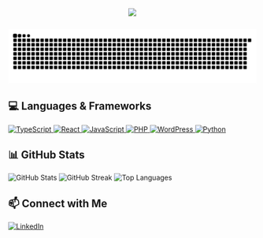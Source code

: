 <h1 align="center">
  <img src="https://readme-typing-svg.herokuapp.com?color=%2336BCF7&size=30&center=true&vCenter=true&width=600&lines=Hello+(๑╹ω╹๑);I'm+a+Junior+Web+Developer+👩🏻‍💻;" />
</h1>

<picture>
  <source media="(prefers-color-scheme: dark)" srcset="https://raw.githubusercontent.com/nakahina/nakahina/main/img/snake-dark.svg">
  <source media="(prefers-color-scheme: light)" srcset="https://raw.githubusercontent.com/nakahina/nakahina/main/img/snake.svg">
  <img alt="github contribution grid snake animation" src="https://raw.githubusercontent.com/nakahina/nakahina/main/img/snake.svg">
</picture>

## 💻 Languages & Frameworks

<p>
  <a href="https://www.typescriptlang.org/" target="_blank">
    <img src="https://cdn.jsdelivr.net/gh/devicons/devicon/icons/typescript/typescript-original.svg" title="TypeScript" alt="TypeScript" width="60" height="60"/>
  </a>
  <a href="https://react.dev/" target="_blank">
    <img src="https://cdn.jsdelivr.net/gh/devicons/devicon/icons/react/react-original.svg" title="React" alt="React" width="60" height="60"/>
  </a>
  <a href="https://developer.mozilla.org/en-US/docs/Web/JavaScript" target="_blank">
    <img src="https://cdn.jsdelivr.net/gh/devicons/devicon/icons/javascript/javascript-original.svg" title="JavaScript" alt="JavaScript" width="60" height="60"/>
  </a>
  <a href="https://www.php.net/" target="_blank">
    <img src="https://cdn.jsdelivr.net/gh/devicons/devicon/icons/php/php-original.svg" title="PHP" alt="PHP" width="60" height="60"/>
  </a>
  <a href="https://wordpress.org/" target="_blank">
    <img src="https://cdn.jsdelivr.net/gh/devicons/devicon/icons/wordpress/wordpress-original.svg" title="WordPress" alt="WordPress" width="60" height="60"/>
  </a>
  <a href="https://www.python.org/" target="_blank">
    <img src="https://cdn.jsdelivr.net/gh/devicons/devicon/icons/python/python-original.svg" title="Python" alt="Python" width="60" height="60"/>
  </a>
</p>

## 📊 GitHub Stats

<p>
  <!-- GitHub Stats -->
  <img src="https://github-readme-stats.vercel.app/api?username=nakahina&show_icons=true&theme=tokyonight&hide_border=true&card_width=400" alt="GitHub Stats" />
  
  <!-- GitHub Streak -->
  <img src="https://github-readme-streak-stats.herokuapp.com/?user=nakahina&theme=tokyonight&hide_border=true&ring=FF8C00&fire=FF8C00&sideNums=FF8C00&card_width=400" alt="GitHub Streak" />
    <!-- Most Used Languages -->
  <img src="https://github-readme-stats.vercel.app/api/top-langs/?username=nakahina&layout=compact&theme=radical&hide_border=true&card_width=438" alt="Top Languages" />
</p>

## 📫 Connect with Me

<p>
  <a href="https://www.linkedin.com/in/hinako-nakamura-34aa82216" target="_blank">
    <img src="https://cdn.jsdelivr.net/gh/devicons/devicon/icons/linkedin/linkedin-original.svg" title="LinkedIn" alt="LinkedIn" width="50" height="50"/>
  </a>
</p>
